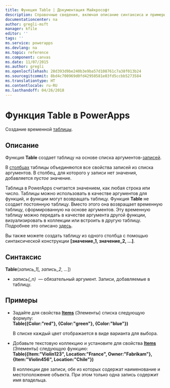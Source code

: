 ```yaml
---
title: Функция Table | Документация Майкрософт
description: Справочные сведения, включая описание синтаксиса и примеры, относительно функции Table в PowerApps
documentationcenter: na
author: gregli-msft
manager: kfile
editor: ''
tags: ''
ms.service: powerapps
ms.devlang: na
ms.topic: reference
ms.component: canvas
ms.date: 11/07/2015
ms.author: gregli
ms.openlocfilehash: 28d393d9be240b3e9ba57d108761c7a38f013b24
ms.sourcegitcommit: 8bd4c700969d0fd42950581e03fd5ccbb5273584
ms.translationtype: HT
ms.contentlocale: ru-RU
ms.lasthandoff: 04/26/2018
---
```

# <a name="table-function-in-powerapps"></a>Функция Table в PowerApps
Создание временной [таблицы](../working-with-tables.md).

## <a name="description"></a>Описание
Функция **Table** создает таблицу на основе списка аргументов-[записей](../working-with-tables.md#records).

В [столбцах](../working-with-tables.md#columns) таблицы объединяются все свойства записей из списка аргументов. В столбец, для которого у записи нет значения, добавляется *пустое* значение.

Таблица в PowerApps считается значением, как любая строка или число. Таблицы можно использовать в качестве аргументов для функций, и функции могут возвращать таблицу. Функция **Table** не создает постоянную таблицу. Вместо этого она возвращает временную таблицу, сформированную на основе аргументов.  Эту временную таблицу можно передать в качестве аргумента другой функции, визуализировать в коллекции или встроить в другую таблицу.  Подробнее это описано [здесь](../working-with-tables.md).

Вы также можете создать таблицу из одного столбца с помощью синтаксической конструкции **[значение_1, значение_2, ...]**.

## <a name="syntax"></a>Синтаксис
**Table**(*запись_1*[, *запись_2*, ...])

* *запись(_n)*  — обязательный аргумент. Записи, добавляемые в таблицу.

## <a name="examples"></a>Примеры
* Задайте для свойства **[Items](../controls/properties-core.md)** (Элементы) списка следующую формулу:
  <br>**Table({Color:"red"}, {Color:"green"}, {Color:"blue"})**
  
    В списке каждый цвет отображается в виде варианта для выбора.
* Добавьте текстовую коллекцию и установите для свойства **[Items](../controls/properties-core.md)** (Элементы) следующую функцию:<br>
  **Table({Item:"Violin123", Location:"France", Owner:"Fabrikam"}, {Item:"Violin456", Location:"Chile"})**
  
    В коллекции две записи, обе из которых содержат наименование и местоположение объекта. При этом только одна запись содержит имя владельца.

